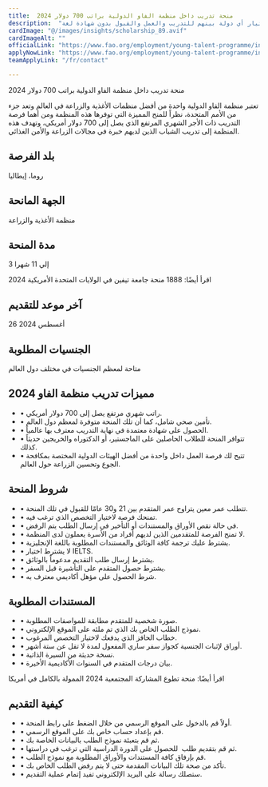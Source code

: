 ```yaml
---
title:  منحة تدريب داخل منظمة الفاو الدولية براتب 700 دولار 2024 
description:  "تدريب وفرص عمل ممولة من الأمم المتحدة في 194 دولة حول العالم يمكنك اختيار أي دولة بينهم للتدريب والعمل والقبول بدون شهادة لغة" 
cardImage: "@/images/insights/scholarship_89.avif" 
cardImageAlt: "" 
officialLink: "https://www.fao.org/employment/young-talent-programme/internship-programme/en" 
applyNowLink: "https://www.fao.org/employment/young-talent-programme/internship-programme/en" 
teamApplyLink: "/fr/contact"

---
```


منحة تدريب داخل منظمة الفاو الدولية براتب 700 دولار 2024

تعتبر منظمة الفاو الدولية واحدة من أفضل منظمات الأغذية والزراعة في العالم وتعد جزء من الأمم المتحدة، نظراً للمنح المميزة التي توفرها هذه المنظمة ومن أهما فرصة التدريب ذات الأجر الشهري المرتفع الذي يصل إلى 700 دولار أمريكي، وتهدف هذه المنظمة إلى تدريب الشباب الذين لديهم خبرة في مجالات الزراعة والأمن الغذائي.

## بلد الفرصة

روما، إيطاليا

## الجهة المانحة

منظمة الأغذية والزراعة

## مدة المنحة

3 إلي 11 شهرا

اقرأ أيضًا: 1888 منحة جامعة تيفين في الولايات المتحدة الأمريكية 2024

## آخر موعد للتقديم

26 أغسطس 2024

## الجنسيات المطلوبة

متاحة لمعظم الجنسيات في مختلف دول العالم

## مميزات تدريب منظمة الفاو 2024

- • راتب شهري مرتفع يصل إلى 700 دولار أمريكي.
- • تأمين صحي شامل، كما أن تلك المنحة متوفرة لمعظم دول العالم.
- • الحصول على شهادة معتمدة في نهاية التدريب معترف بها عالمياً.
- • تتوافر المنحة للطلاب الحاصلين على الماجستير، أو الدكتوراه والخريجين حديثاً كذلك.
- • تتيح لك فرصة العمل داخل واحدة من أفضل الهيئات الدولية المختصة بمكافحة الجوع وتحسين الزراعة حول العالم.

## شروط المنحة

- • تتطلب عمر معين يتراوح عمر المتقدم بين 21 و30 عامًا للقبول في تلك المنحة.
- • تمنحك فرصة لاختيار التخصص الذي ترغب فيه.
- • في حالة نقص الأوراق والمستندات أو التأخير في إرسال الطلب يتم الرفض.
- • لا تمنح الفرصة للمتقدمين الذين لديهم أفراد من الأسرة يعملون لدى المنظمة.
- • يشترط عليك ترجمة كافة الوثائق والمستندات المطلوبة باللغة الإنجليزية.
- • لا يشترط اختبار IELTS.
- • يشترط إرسال طلب التقديم مدعوماً بالوثائق.
- • يشترط حصول المتقدم على التأشيرة قبل السفر.
- • شرط الحصول على مؤهل أكاديمي معترف به.

## المستندات المطلوبة

- • صورة شخصية للمتقدم مطابقة للمواصفات المطلوبة.
- • نموذج الطلب الخاص بك الذي تم ملئه على الموقع الإلكتروني.
- • خطاب الحافز الذي يدفعك لاختيار التخصص المرغوب.
- • أوراق لإثبات الجنسية كجواز سفر ساري المفعول لمدة لا تقل عن ستة أشهر.
- • نسخة حديثة من السيرة الذاتية.
- • بيان درجات المتقدم في السنوات الأكاديمية الأخيرة.

اقرأ أيضًا: منحة تطوع المشاركة المجتمعية 2024 الممولة بالكامل في أمريكا

## كيفية التقديم

- • أولاً قم بالدخول على الموقع الرسمي من خلال الضغط على رابط المنحة.
- • قم بإعداد حساب خاص بك على الموقع الرسمي.
- • ثم قم بتعبئة نموذج الطلب بالبيانات الخاصة بك.
- • ثم قم بتقديم طلب  للحصول على الدورة الدراسية التي ترغب في دراستها.
- • قم بإرفاق كافة المستندات والأوراق المطلوبة مع نموذج الطلب.
- • تأكد من صحة تلك البيانات المقدمة حتى لا يتم رفض الطلب الخاص بك.
- • ستصلك رسالة على البريد الإلكتروني تفيد إتمام عملية التقديم.

